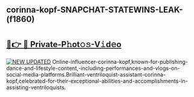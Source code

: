 ## corinna-kopf-SNAPCHAT-STATEWINS-LEAK-(f1860)


# <h2><a href="https://mediaupload.pro?-20M">🔗👉 🔴 Private-P𝚑ot𝚘𝚜-V𝚒d𝚎o</a></h2>

[![NEW UPDATED](https://i.imgur.com/0qMVB7G.gif)](https://mediaupload.pro?-20M)
Online-influencer-corinna-kopf,known-for-publishing-dance-and-lifestyle-content,-including-performances-and-vlogs-on-social-media-platforms.Brilliant-ventriloquist-assistant-corinna-kopf,celebrated-for-their-exceptional-abilities-and-accomplishments-in-assisting-ventriloquists.  